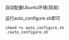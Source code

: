 自动配置Ubuntu环境(简易)

运行auto_configure.sh即可

```shell
chmod +x auto_configure.sh
./auto_configure.sh
```
